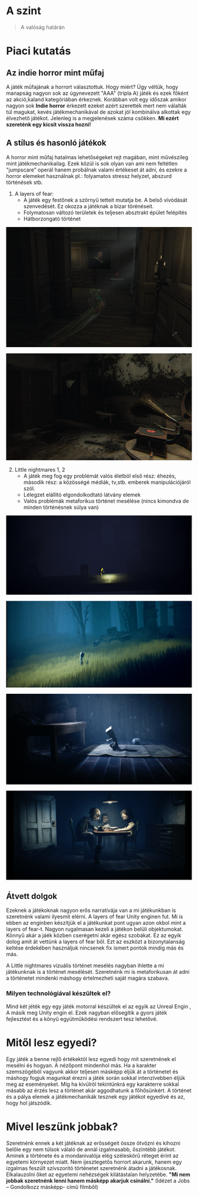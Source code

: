 # A szint 
> A valóság határán

# Piaci kutatás

## Az indie horror mint műfaj

 A játék műfajának a horrort választottuk. Hogy miért? Úgy véltük, hogy manapság nagyon sok az úgynevezett "AAA" (tripla A) játék és ezek főként az akció,kaland kategóriában érkeznek. Korábban volt egy időszak amikor nagyon sok __Indie horror__ érkezett ezeket azért szerették mert nem válalták túl magukat, kevés játékmechanikával de azokat jól kombinálva alkottak egy élvezhető játékot. Jelenleg is a megjelenések száma csökken. __Mi ezért szereténk egy kicsit vissza hozni!__

## A stílus és hasonló játékok

A horror mint műfaj hatalmas lehetőségeket rejt magában, mint művészileg mint játékmechanikailag. Ezek közül is sok olyan van ami nem feltétlen "jumpscare" operál hanem probálnak valami értékeset át adni, és ezekre a horror elemeket használnak pl.: folyamatos stressz helyzet, abszurd történések stb.

1. A layers of fear:
   - A játék egy festőnek a szörnyű tetteit mutatja be. A belső vívódását szenvedését. Ez okozza a játéknak a bizar törénéseit.
   - Folymatosan változó területek és teljesen absztrakt épület felépítés
   - Hátborzongató történet

![layers of fear](https://github.com/mozes20/AszintUnity/blob/M%C3%B3zes/leyers1.png?raw=true)

![layers of fear](https://github.com/mozes20/AszintUnity/blob/M%C3%B3zes/layers2.png?raw=true)

2. Little nightmares 1, 2
   - A játék meg fog egy problémát valós életböl első rész: éhezés, második rész: a közösségé médiák, tv,stb. emberek manipulációjáról szól.
   - Lélegzet elállító elgondolkodtató látvány elemek
   - Valós problémák metaforikus történet mesélése (nincs kimondva de minden történésnek súlya van)

![Little nightmares](https://github.com/mozes20/AszintUnity/blob/M%C3%B3zes/little1.png?raw=true)

![Little nightmares](https://github.com/mozes20/AszintUnity/blob/M%C3%B3zes/little2.png?raw=true)

![Little nightmares](https://github.com/mozes20/AszintUnity/blob/M%C3%B3zes/Little3.png?raw=true)

![Little nightmares](https://github.com/mozes20/AszintUnity/blob/M%C3%B3zes/little4.png?raw=true)



## Átvett dolgok

Ezeknek a játékoknak nagyon erős narratívája van a mi játékunkban is szeretnénk valami ilyesmit elérni. A layers of fear Unity enginen fut. Mi is ebben az enginben készítjük el a játékunkat pont ugyan azon okbol mint a layers of fear-t. Nagyon rugalmasan kezeli a játékon belüli objektumokat. Könnyű akár a jáék közben cserégetni akár egész szobákat. Ez az egyik dolog amit át vettünk a layers of fear ből. Ezt az eszközt a bizonytalanság keltése érdekében használjuk nincsenek fix ismert pontok mindig más és más.

A Little nightmares vizuális történet mesélés nagyban ihlette a mi játékunknak is a történet mesélését. Szeretnénk mi is metaforikusan át adni a történetet mindenki máshogy értelmezheti saját magára szabava.

### Milyen technológiával készültek el?

  Mind két jéték egy egy játék motorral készültek el az egyik az Unreal Engin , A másik meg Unity engin el. Ezek nagyban elősegítik a gyors játék fejlesztést és a könyű együtműködési rendszert tesz lehetővé.


# Mitől lesz egyedi?
Egy játék a benne rejlő értékektöl lesz egyedi hogy mit szeretnének el mesélni és hogyan. A nézőpont mindenhol más. Ha a karakter szemszögéböl vagyunk akkor teljesen másképp éljük át a történetet és máshogy fogjuk magunkat érezni a játék során sokkal intenzívebben éljük meg az eseményeket. Míg ha kívülröl tekintünkrá egy karakterre sokkal másabb az érzés lesz a történet akár aggodhatunk a főhősünkért. A történet és a pálya elemek a játékmechanikák tesznek egy játékot egyedivé és az, hogy hol játszódik.


# __Mivel leszünk jobbak?__

Szeretnénk ennek a két játéknak az erősségeit össze ötvözni és kihozni belőle egy nem túlsok válaló de annál izgalmasabb, őszintébb játékot. Aminek a története és a mondanivalója elég széleskörű réteget érint az egyetemi környezet miatt. Nem  ijesztegetős horrort akarunk, hanem egy izgalmas feszült szívszorító történetet szeretnénk átadni a játékosnak. Elkalauzolni őket az egyetemi nehézségek kilátástalan helyzetébe. 
__"Mi nem jobbak szeretnénk lenni hanem másképp akarjuk csinálni."__ (Idézet a Jobs – Gondolkozz másképp- című filmből)





